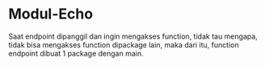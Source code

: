 # Modul-Echo

Saat endpoint dipanggil dan ingin mengakses function,
tidak tau mengapa, tidak bisa mengakses function dipackage lain, 
maka dari itu, function endpoint dibuat 1 package dengan main.
